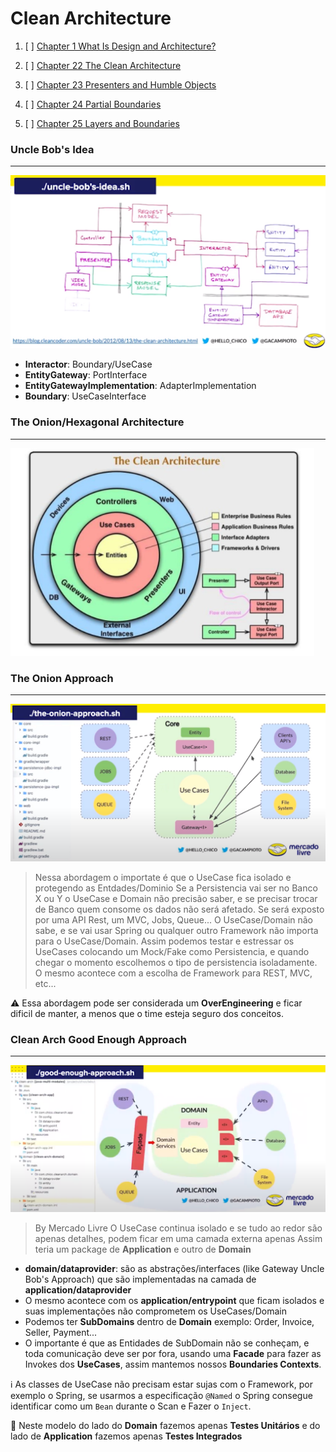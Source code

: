 # Clean Architecture

1. [ ] [Chapter 1 What Is Design and Architecture?](Chapter-1-What-Is-Design-and-Architecture.md)


22. [ ] [Chapter 22 The Clean Architecture](Chapter-22-The-Clean-Architecture.md)
23. [ ] [Chapter 23 Presenters and Humble Objects](Chapter-23-Presenters-and-Humble-Objects.md)
24. [ ] [Chapter 24 Partial Boundaries](Chapter-24-Partial-Boundaries.md)
25. [ ] [Chapter 25 Layers and Boundaries](Chapter-25-Layers-and-Boundaries.md)


### Uncle Bob's Idea
--------------------

![Uncle Bob's Idea](images/UncleBob-CleanArch-Idea.png)

- **Interactor**: Boundary/UseCase
- **EntityGateway**: PortInterface
- **EntityGatewayImplementation**: AdapterImplementation
- **Boundary**: UseCaseInterface


### The Onion/Hexagonal Architecture
------------------------------------

![The Onion/Hexagonal Architecture](images/TheOnion-Architecture.png)

### The Onion Approach
----------------------

![The Onion Approach](images/TheOnion-Approach.png)

> Nessa abordagem o importate é que o UseCase fica isolado e protegendo as Entdades/Dominio
> Se a Persistencia vai ser no Banco X ou Y o UseCase e Domain não precisão saber, e se precisar trocar de Banco quem consome os dados não será afetado.
> Se será exposto por uma API Rest, um MVC, Jobs, Queue... O UseCase/Domain não sabe, e se vai usar Spring ou qualquer outro Framework não importa para o UseCase/Domain.
> Assim podemos testar e estressar os UseCases colocando um Mock/Fake como Persistencia, e quando chegar o momento escolhemos o tipo de persistencia isoladamente.
> O mesmo acontece com a escolha de Framework para REST, MVC, etc...

:warning: Essa abordagem pode ser considerada um **OverEngineering** e ficar dificil de manter, a menos que o time esteja seguro dos conceitos.

### Clean Arch Good Enough Approach
-----------------------------------

![Clean Arch Good Enough Approach](images/CleanArch-GoodEnoughApproach.png)

> By Mercado Livre
> O UseCase continua isolado e se tudo ao redor são apenas detalhes, podem ficar em uma camada externa apenas
> Assim teria um package de **Application** e outro de **Domain**

- **domain/dataprovider**: são as abstrações/interfaces (like Gateway Uncle Bob's Approach) que são implementadas na camada de **application/dataprovider**
- O mesmo acontece com os **application/entrypoint** que ficam isolados e suas implementações não comprometem os UseCases/Domain
- Podemos ter **SubDomains** dentro de **Domain** exemplo: Order, Invoice, Seller, Payment...
- O importante é que as Entidades de SubDomain não se conheçam, e toda comunicação deve ser por fora, usando uma **Facade** para fazer as Invokes dos **UseCases**, assim mantemos nossos **Boundaries Contexts**.

:information_source: As classes de UseCase não precisam estar sujas com o Framework, por exemplo o Spring, se usarmos a especificação `@Named` o Spring consegue identificar como um `Bean` durante o Scan e Fazer o `Inject`. 

:bell: Neste modelo do lado do **Domain** fazemos apenas **Testes Unitários** e do lado de **Application** fazemos apenas **Testes Integrados**



 
 



